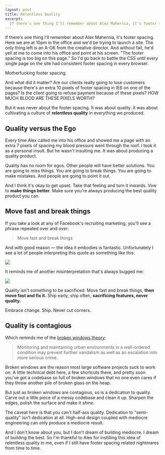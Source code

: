 ```yaml
---
layout: post
title: Relentless Quality
excerpt:
  If there's one thing I'll remember about Alex Mahernia, it's footer spacing. Here we are at 10pm in the office and we'd be trying to launch a site. The only thing left is an A-OK from the creative director. And without fail, he'd yell at me to come into his office and point at his screen. "The footer spacing is too big on this page." So I'd go back to battle the CSS until every single page on the site had consistent footer spacing in every browser.
---
```


If there's one thing I'll remember about Alex Mahernia, it's footer spacing. Here we are at 10pm in the office and we'd be trying to launch a site. The only thing left is an A-OK from the creative director. And without fail, he'd yell at me to come into his office and point at his screen. "The footer spacing is too big on this page." So I'd go back to battle the CSS until every single page on the site had consistent footer spacing in every browser.

Motherfucking footer spacing.

And what did it matter? Are our clients really going to lose customers because there's an extra 10 pixels of footer spacing in IE6 on one of the pages? Is the client going to refuse payment because of these pixels? HOW MUCH BLOOD ARE THESE PIXELS WORTH?

But it was never about the footer spacing. It was about quality. It was about cultivating a culture of **relentless quality** in everything we produced.

## Quality versus the Ego

Every time Alex called me into his office and showed me a page with an extra 7 pixels of spacing my blood pressure went through the roof. I took it as a personal insult. But he wasn't insulting me. It was about producing a quality product.

Quality has no room for egos. Other people will have better solutions. You are going to miss things. You are going to break things. You are going to make mistakes. And people are going to point it out.

And I think it's okay to get upset. Take that feeling and turn it inwards. Vow to **make things better**. Make sure you're always producing the best quality product you can.

## Move fast and break things

If you take a look at any of Facebook's recruiting marketing, you'll see a phrase repeated over and over:

> Move fast and break things

And with good reason — the idea it embodies is fantastic. Unfortunately I see a lot of people interpreting this quote as something like this:

 <div class="figure"><img src="http://share.kyleneath.com/captures/skitched-20110816-143210.png" /></div>

It reminds me of another misinterpretation that's always bugged me:

 <div class="figure"><img src="http://share.kyleneath.com/captures/skitched-20110816-143809.png" /></div>

Quality isn't something to be sacrificed.  Move fast and break things, **then move fast and fix it.**  Ship early, ship often, **sacrificing features, never quality.**

Embrace change. Ship. Never cut corners.

## Quality is contagious

Which reminds me of the [broken windows theory](http://en.wikipedia.org/wiki/Broken_windows_theory):

> Monitoring and maintaining urban environments in a well-ordered condition may prevent further vandalism as well as an escalation into more serious crime.

Broken windows are the reason most large software projects suck to work on. A little technical debt here, a few shortcuts there, and pretty soon you've got a codebase so full of broken windows that no one even cares if they throw another pile of broken glass on the heap.

But just as broken windows are contagious, so is a dedication to quality. Carve out a little piece of a messy codebase and clean it up. Sharpen the edges, polish the surface and make it *shine*.

The caveat here is that you can't half-ass quality. Dedication to "semi-quality" isn't dedication at all. High-end design coupled with mediocre engineering can only produce a mediocre result.

And I don't know about you, but I don't dream of building mediocre. I dream of building the best. So I'm thankful to Alex for instilling this idea of relentless quality in me, even if I still have footer spacing related nightmares from time to time.